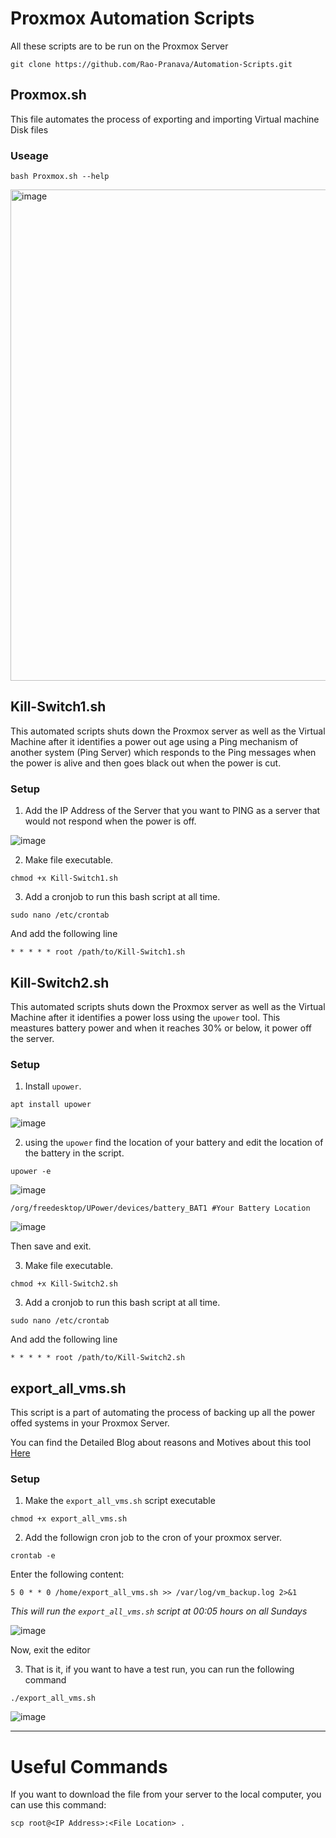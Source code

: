 # Proxmox Automation Scripts

All these scripts are to be run on the Proxmox Server

```
git clone https://github.com/Rao-Pranava/Automation-Scripts.git
```

## Proxmox.sh
This file automates the process of exporting and importing Virtual machine Disk files

### Useage

```
bash Proxmox.sh --help
```
<img width="1147" height="786" alt="image" src="https://github.com/user-attachments/assets/45f9233e-a332-4bf8-a3a6-ff27b802b89c" />

## Kill-Switch1.sh

This automated scripts shuts down the Proxmox server as well as the Virtual Machine after it identifies a power out age using a Ping mechanism of another system (Ping Server) which responds to the Ping messages when the power is alive and then goes black out when the power is cut.

### Setup

1. Add the IP Address of the Server that you want to PING as a server that would not respond when the power is off.

![image](https://github.com/user-attachments/assets/5607a97e-94a8-4475-8616-86061490aa67)

2. Make file executable.

```
chmod +x Kill-Switch1.sh
```

3. Add a cronjob to run this bash script at all time.

```
sudo nano /etc/crontab
```
And add the following line

```
* * * * * root /path/to/Kill-Switch1.sh
```

## Kill-Switch2.sh

This automated scripts shuts down the Proxmox server as well as the Virtual Machine after it identifies a power loss using the `upower` tool. This meastures battery power and when it reaches 30% or below, it power off the server.

### Setup

1. Install  `upower`.

```
apt install upower
```

![image](https://github.com/user-attachments/assets/c760d464-5396-4110-af75-1833684f7eed)

2. using the `upower` find the location of your battery and edit the location of the battery in the script.

```
upower -e
```

![image](https://github.com/user-attachments/assets/8d7e1d4f-acdb-4df2-a68e-aaf5d8a8b4a9)

```
/org/freedesktop/UPower/devices/battery_BAT1 #Your Battery Location
```

![image](https://github.com/user-attachments/assets/c11bd24a-071f-43af-88e0-3de1df6ced2c)

Then save and exit.


3. Make file executable.

```
chmod +x Kill-Switch2.sh
```

3. Add a cronjob to run this bash script at all time.

```
sudo nano /etc/crontab
```
And add the following line

```
* * * * * root /path/to/Kill-Switch2.sh
```

## export_all_vms.sh
This script is a part of automating the process of backing up all the power offed systems in your Proxmox Server.

You can find the Detailed Blog about reasons and Motives about this tool [Here]([https://pranavarao.tech](https://pranavarao.tech/Blogs/Tech/backing-up-virtual-machines-in-promox/index.html))

### Setup

1. Make the `export_all_vms.sh` script executable

```
chmod +x export_all_vms.sh
```

2. Add the followign cron job to the cron of your proxmox server.

```
crontab -e
```

Enter the following content:

```
5 0 * * 0 /home/export_all_vms.sh >> /var/log/vm_backup.log 2>&1
```
*This will run the `export_all_vms.sh` script at 00:05 hours on all Sundays*

![image](https://github.com/user-attachments/assets/4e21a58a-8b47-443a-9b9d-8f61aa11e9d0)

Now, exit the editor

3. That is it, if you want to have a test run, you can run the following command

```
./export_all_vms.sh
```

![image](https://github.com/user-attachments/assets/a37766a2-7680-4454-b020-99e4244feebc)

-----------------

# Useful Commands

If you want to download the file from your server to the local computer, you can use this command:
```
scp root@<IP Address>:<File Location> .
```
